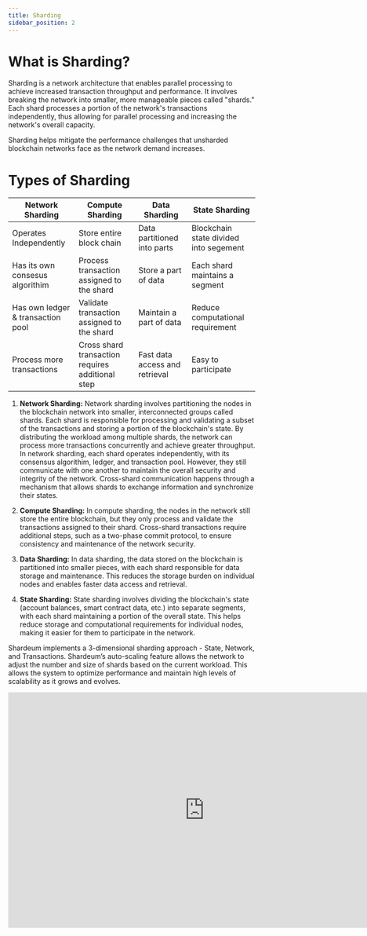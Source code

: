 ```yaml
---
title: Sharding
sidebar_position: 2
---
```


# What is Sharding?


Sharding is a network architecture that enables parallel processing to achieve increased transaction throughput and performance. It involves breaking the network into smaller, more manageable pieces called "shards." Each shard processes a portion of the network's transactions independently, thus allowing for parallel processing and increasing the network's overall capacity.

Sharding helps mitigate the performance challenges that unsharded blockchain networks face as the network demand increases.

# Types of Sharding

| Network Sharding                      | Compute Sharding                                 | Data Sharding                  | State Sharding                         |
|---------------------------------------|--------------------------------------------------|--------------------------------|----------------------------------------|
| Operates Independently                | Store entire block chain                         | Data partitioned into parts    | Blockchain state divided into segement |
| Has its own consesus algorithim       | Process transaction assigned to the shard        | Store a part of data           | Each shard maintains a segment         |
| Has own ledger &amp; transaction pool | Validate transaction assigned to the shard       | Maintain a part of data        | Reduce computational requirement       |
| Process more transactions             | Cross shard transaction requires additional step | Fast data access and retrieval | Easy to participate                 


1. **Network Sharding:**  Network sharding involves partitioning the nodes in the blockchain network into smaller, interconnected groups called shards. Each shard is responsible for processing and validating a subset of the transactions and storing a portion of the blockchain's state. By distributing the workload among multiple shards, the network can process more transactions concurrently and achieve greater throughput. In network sharding, each shard operates independently, with its consensus algorithim, ledger, and transaction pool. However, they still communicate with one another to maintain the overall security and integrity of the network. Cross-shard communication happens through a mechanism that allows shards to exchange information and synchronize their states.

2. **Compute Sharding:** In compute sharding, the nodes in the network still store the entire blockchain, but they only process and validate the transactions assigned to their shard. Cross-shard transactions require additional steps, such as a two-phase commit protocol, to ensure consistency and maintenance of the network security.

3. **Data Sharding:** In data sharding, the data stored on the blockchain is partitioned into smaller pieces, with each shard responsible for data storage and maintenance. This reduces the storage burden on individual nodes and enables faster data access and retrieval.

4. **State Sharding:** State sharding involves dividing the blockchain's state (account balances, smart contract data, etc.) into separate segments, with each shard maintaining a portion of the overall state. This helps reduce storage and computational requirements for individual nodes, making it easier for them to participate in the network.

Shardeum implements a 3-dimensional sharding approach - State, Network, and Transactions. Shardeum’s auto-scaling feature allows the network to adjust the number and size of shards based on the current workload. This allows the system to optimize performance and maintain high levels of scalability as it grows and evolves.



<iframe width="800" height="480" src="https://www.youtube.com/embed/SZpjvWMfgDA" title="YouTube video player" frameborder="0" allow="accelerometer; autoplay; clipboard-write; encrypted-media; gyroscope; picture-in-picture; web-share" allowfullscreen></iframe>
